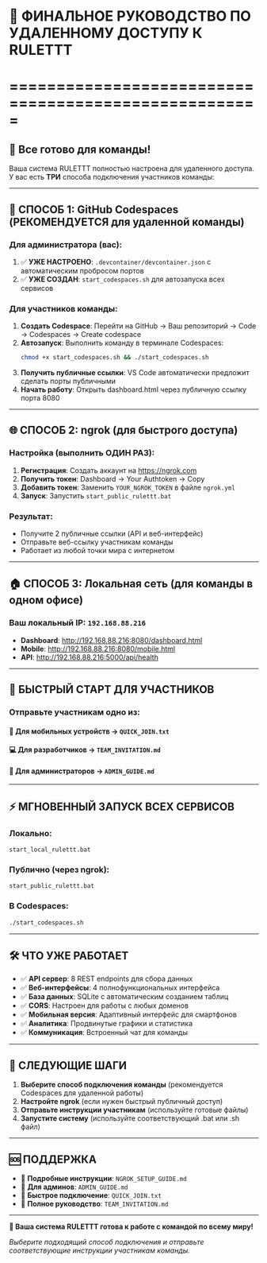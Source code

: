 # 🎲 ФИНАЛЬНОЕ РУКОВОДСТВО ПО УДАЛЕННОМУ ДОСТУПУ К RULETTT
# =====================================================

## 🎯 Все готово для команды!

Ваша система RULETTT полностью настроена для удаленного доступа. У вас есть **ТРИ** способа подключения участников команды:

---

## 📡 СПОСОБ 1: GitHub Codespaces (РЕКОМЕНДУЕТСЯ для удаленной команды)

### Для администратора (вас):
1. ✅ **УЖЕ НАСТРОЕНО**: `.devcontainer/devcontainer.json` с автоматическим пробросом портов
2. ✅ **УЖЕ СОЗДАН**: `start_codespaces.sh` для автозапуска всех сервисов

### Для участников команды:
1. **Создать Codespace**: Перейти на GitHub → Ваш репозиторий → Code → Codespaces → Create codespace
2. **Автозапуск**: Выполнить команду в терминале Codespaces:
   ```bash
   chmod +x start_codespaces.sh && ./start_codespaces.sh
   ```
3. **Получить публичные ссылки**: VS Code автоматически предложит сделать порты публичными
4. **Начать работу**: Открыть dashboard.html через публичную ссылку порта 8080

---

## 🌐 СПОСОБ 2: ngrok (для быстрого доступа)

### Настройка (выполнить ОДИН РАЗ):
1. **Регистрация**: Создать аккаунт на https://ngrok.com
2. **Получить токен**: Dashboard → Your Authtoken → Copy
3. **Добавить токен**: Заменить `YOUR_NGROK_TOKEN` в файле `ngrok.yml`
4. **Запуск**: Запустить `start_public_rulettt.bat`

### Результат:
- Получите 2 публичные ссылки (API и веб-интерфейс)
- Отправьте веб-ссылку участникам команды
- Работает из любой точки мира с интернетом

---

## 🏠 СПОСОБ 3: Локальная сеть (для команды в одном офисе)

### Ваш локальный IP: `192.168.88.216`
- **Dashboard**: http://192.168.88.216:8080/dashboard.html
- **Mobile**: http://192.168.88.216:8080/mobile.html
- **API**: http://192.168.88.216:5000/api/health

---

## 🚀 БЫСТРЫЙ СТАРТ ДЛЯ УЧАСТНИКОВ

### Отправьте участникам одно из:

#### 📱 **Для мобильных устройств** → `QUICK_JOIN.txt`
#### 💻 **Для разработчиков** → `TEAM_INVITATION.md` 
#### 🔧 **Для администраторов** → `ADMIN_GUIDE.md`

---

## ⚡ МГНОВЕННЫЙ ЗАПУСК ВСЕХ СЕРВИСОВ

### Локально:
```batch
start_local_rulettt.bat
```

### Публично (через ngrok):
```batch
start_public_rulettt.bat
```

### В Codespaces:
```bash
./start_codespaces.sh
```

---

## 🛠 ЧТО УЖЕ РАБОТАЕТ

- ✅ **API сервер**: 8 REST endpoints для сбора данных
- ✅ **Веб-интерфейсы**: 4 полнофункциональных интерфейса
- ✅ **База данных**: SQLite с автоматическим созданием таблиц
- ✅ **CORS**: Настроен для работы с любых доменов
- ✅ **Мобильная версия**: Адаптивный интерфейс для смартфонов
- ✅ **Аналитика**: Продвинутые графики и статистика
- ✅ **Коммуникация**: Встроенный чат для команды

---

## 🎯 СЛЕДУЮЩИЕ ШАГИ

1. **Выберите способ подключения команды** (рекомендуется Codespaces для удаленной работы)
2. **Настройте ngrok** (если нужен быстрый публичный доступ)
3. **Отправьте инструкции участникам** (используйте готовые файлы)
4. **Запустите систему** (используйте соответствующий .bat или .sh файл)

---

## 🆘 ПОДДЕРЖКА

- 📖 **Подробные инструкции**: `NGROK_SETUP_GUIDE.md`
- 🔧 **Для админов**: `ADMIN_GUIDE.md`
- 📱 **Быстрое подключение**: `QUICK_JOIN.txt`
- 👥 **Полное руководство**: `TEAM_INVITATION.md`

---

**🎉 Ваша система RULETTT готова к работе с командой по всему миру!**

*Выберите подходящий способ подключения и отправьте соответствующие инструкции участникам команды.*